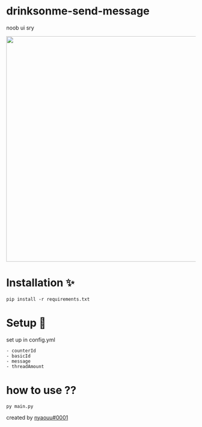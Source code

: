# drinksonme-send-message
noob ui sry

<img src="https://cdn.discordapp.com/attachments/1087353486313795584/1098321377745960980/2023-04-20_01-44-13_online-video-cutter.com_1.gif" width="600" height="600">

# Installation ✨
```
pip install -r requirements.txt
```

# Setup 🔅
set up in config.yml
```
- counterId
- basicId
- message
- threadAmount
```

# how to use ??
```
py main.py
```

created by [nyaouu#0001]('https://discord.com/users/1002080893852188694')
